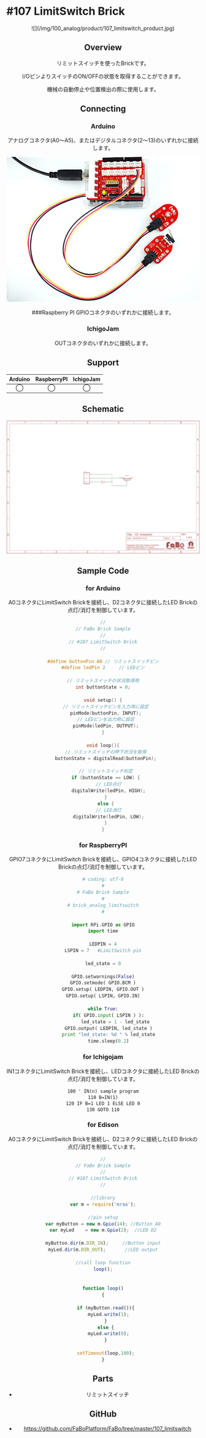 # #107 LimitSwitch Brick

<center>![](/img/100_analog/product/107_limitswitch_product.jpg)
<!--COLORME-->

## Overview
リミットスイッチを使ったBrickです。

I/OピンよりスイッチのON/OFFの状態を取得することができます。

機械の自動停止や位置検出の際に使用します。

## Connecting

### Arduino
アナログコネクタ(A0〜A5)、またはデジタルコネクタ(2〜13)のいずれかに接続します。

![](/img/100_analog/connect/107_limitswitch_connect.jpg)

###Raspberry PI
GPIOコネクタのいずれかに接続します。

### IchigoJam
OUTコネクタのいずれかに接続します。


## Support
|Arduino|RaspberryPI|IchigoJam|
|:--:|:--:|:--:|
|◯|◯|◯|

## Schematic
![](/img/100_analog/schematic/107_limitswitch.png)

## Sample Code
### for Arduino
A0コネクタにLimitSwitch Brickを接続し、D2コネクタに接続したLED Brickの点灯/消灯を制御しています。
```c
//
// FaBo Brick Sample
//
// #107 LimitSwitch Brick
//

#define buttonPin A0 // リミットスイッチピン
#define ledPin 2     // LEDピン

// リミットスイッチの状況取得用
int buttonState = 0;

void setup() {
  // リミットスイッチピンを入力用に設定
  pinMode(buttonPin, INPUT);
  // LEDピンを出力用に設定
  pinMode(ledPin, OUTPUT);
}

void loop(){
  // リミットスイッチの押下状況を取得
  buttonState = digitalRead(buttonPin);

  // リミットスイッチ判定
  if (buttonState == LOW) {
    // LED点灯
    digitalWrite(ledPin, HIGH);
  }
  else {
    // LED消灯
    digitalWrite(ledPin, LOW);
  }
}
```

### for RaspberryPI
GPIO7コネクタにLimitSwitch Brickを接続し、GPIO4コネクタに接続したLED Brickの点灯/消灯を制御しています。

```python
# coding: utf-8
#
# FaBo Brick Sample
#
# brick_analog_limitswitch
#

import RPi.GPIO as GPIO
import time

LEDPIN = 4
LSPIN = 7   #LimitSwitch pin

led_state = 0

GPIO.setwarnings(False)
GPIO.setmode( GPIO.BCM )
GPIO.setup( LEDPIN, GPIO.OUT )
GPIO.setup( LSPIN, GPIO.IN)

while True:
    if( GPIO.input( LSPIN ) ):
         led_state = 1 - led_state
    GPIO.output( LEDPIN, led_state )
    print "led_state: %d " % led_state
    time.sleep(0.2)
```

### for Ichigojam
IN1コネクタにLimitSwitch Brickを接続し、LEDコネクタに接続したLED Brickの点灯/消灯を制御しています。

```
100 ' IN(n) sample program
110 B=IN(1)
120 IF B=1 LED 1 ELSE LED 0
130 GOTO 110
```

### for Edison
A0コネクタにLimitSwitch Brickを接続し、D2コネクタに接続したLED Brickの点灯/消灯を制御しています。

```js
//
// FaBo Brick Sample
//
// #107 LimitSwitch Brick
//

//library
var m = require('mraa');

//pin setup
var myButton = new m.Gpio(14); //Button A0
var myLed    = new m.Gpio(2);  //LED D2

myButton.dir(m.DIR_IN);     //Button input
myLed.dir(m.DIR_OUT);       //LED output

//call loop function
loop();


function loop()
{

  if (myButton.read()){
    myLed.write(1);
  }
  else {
    myLed.write(0);
  }

  setTimeout(loop,100);
}
```

## Parts
- リミットスイッチ

## GitHub
- https://github.com/FaBoPlatform/FaBo/tree/master/107_limitswitch
